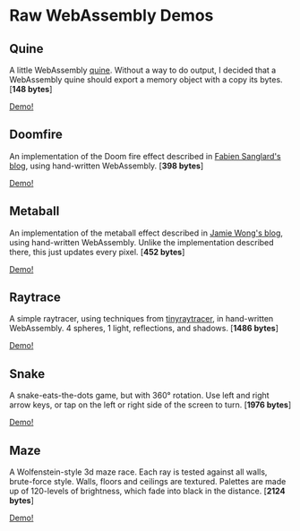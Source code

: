 # Raw WebAssembly Demos

## Quine

A little WebAssembly [quine][9]. Without a way to do output, I decided that a
WebAssembly quine should export a memory object with a copy its bytes. [**148 bytes**]

[Demo!][10]

## Doomfire

An implementation of the Doom fire effect described in
[Fabien Sanglard's blog][1], using hand-written WebAssembly. [**398 bytes**]

[Demo!][2]

## Metaball

An implementation of the metaball effect described in [Jamie Wong's blog][3],
using hand-written WebAssembly. Unlike the implementation described there, this
just updates every pixel. [**452 bytes**]

[Demo!][4]

## Raytrace

A simple raytracer, using techniques from [tinyraytracer][5], in hand-written
WebAssembly. 4 spheres, 1 light, reflections, and shadows. [**1486 bytes**]

[Demo!][6]

## Snake

A snake-eats-the-dots game, but with 360° rotation. Use left and right arrow
keys, or tap on the left or right side of the screen to turn. [**1976 bytes**]

[Demo!][7]

## Maze

A Wolfenstein-style 3d maze race. Each ray is tested against all walls,
brute-force style. Walls, floors and ceilings are textured. Palettes are made
up of 120-levels of brightness, which fade into black in the distance. [**2124 bytes**]

[Demo!][8]

[1]: http://fabiensanglard.net/doom_fire_psx/index.html
[2]: https://binji.github.io/raw-wasm/doomfire
[3]: http://jamie-wong.com/2014/08/19/metaballs-and-marching-squares/
[4]: https://binji.github.io/raw-wasm/metaball
[5]: https://github.com/ssloy/tinyraytracer/wiki/Part-1:-understandable-raytracing
[6]: https://binji.github.io/raw-wasm/raytrace
[7]: https://binji.github.io/raw-wasm/snake
[8]: https://binji.github.io/raw-wasm/maze
[9]: https://en.wikipedia.org/wiki/Quine_(computing)
[10]: https://binji.github.io/raw-wasm/quine
